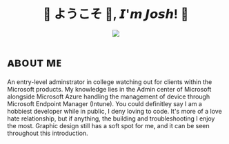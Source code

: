 <h1 align="center">💠 ようこそ 👋, 𝙄'𝙢 𝙅𝙤𝙨𝙝! 💠</h1>
<div align="center">
  <img src=Add-ons/FSN.gif>
</div>

<h1 align="left">ᴀʙᴏᴜᴛ ᴍᴇ</h1>
 
An entry-level adminstrator in college watching out for clients within the Microsoft products. My knowledge lies in the Admin center of Microsoft alongside Microsoft Azure handling the management of device through Microsoft Endpoint Manager (Intune). You could definitley say I am a hobbiest developer while in public, I deny loving to code. It's more of a love hate relationship, but if anything, the building and troubleshooting I enjoy the most. Graphic design still has a soft spot for me, and it can be seen throughout this introduction. 



<!--
**j0shbl0ck/j0shbl0ck** is a ✨ _special_ ✨ repository because its `README.md` (this file) appears on your GitHub profile.

Here are some ideas to get you started:

- 🔭 I’m currently working on ...
- 🌱 I’m currently learning ...
- 👯 I’m looking to collaborate on ...
- 🤔 I’m looking for help with ...
- 💬 Ask me about ...
- 📫 How to reach me: ...
- 😄 Pronouns: ...
- ⚡ Fun fact: ...
-->
